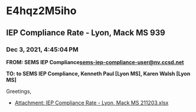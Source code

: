 # E4hqz2M5iho
## IEP Compliance Rate - Lyon, Mack MS 939
### Dec 3, 2021, 4:45:04 PM
**FROM: SEMS IEP Compliance<sems-iep-compliance-user@nv.ccsd.net>**

**TO: to SEMS IEP Compliance, Kenneth Paul [Lyon MS], Karen Walsh [Lyon MS]**


Greetings,  





* [Attachment: IEP Compliance Rate - Lyon, Mack MS 211203.xlsx](E4hqz2M5iho-attachment-1.xlsx)
